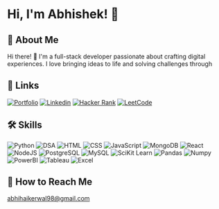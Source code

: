 
# Hi, I'm Abhishek! 👋


## 🚀 About Me
Hi there! 👋 I'm a full-stack developer passionate about crafting digital experiences. I love bringing ideas to life and solving challenges through


## 🔗 Links
[![Portfolio](https://img.shields.io/badge/My_Portfolio-000?style=for-the-badge&logo=ko-fi&logoColor=white)](https://github.com/haikerwalabhishek)
[![Linkedin](https://img.shields.io/badge/linkedin-0A66C2?style=for-the-badge&logo=linkedin&logoColor=white)](https://in.linkedin.com/in/abhishek-haikerwal-a827781a0)
[![Hacker Rank](https://img.shields.io/badge/Hacker_Rank-00EA64?style=for-the-badge&logo=hackerrank&logoColor=white)](https://www.hackerrank.com/profile/abhihaikerwal37)
[![LeetCode](https://img.shields.io/badge/LeetCode-FFA116?style=for-the-badge&logo=leetcode&logoColor=white)](https://leetcode.com/haikerwal/)



## 🛠 Skills
 ![Python](https://img.shields.io/badge/Python-3776AB?style=for-the-badge&logo=python&logoColor=white)
 ![DSA](https://img.shields.io/badge/DSA_in_Python-006600?style=for-the-badge)
 ![HTML](https://img.shields.io/badge/HTML-E34F26?style=for-the-badge&logo=html5&logoColor=white)
 ![CSS](https://img.shields.io/badge/CSS-1572B6?style=for-the-badge&logo=css3&logoColor=white)
 ![JavaScript](https://img.shields.io/badge/JavaScript-F7DF1E?style=for-the-badge&logo=javascript&logoColor=white)
 ![MongoDB](https://img.shields.io/badge/MongoDB-47A248?style=for-the-badge&logo=mongodb&logoColor=white)
 ![React](https://img.shields.io/badge/React-61DAFB?style=for-the-badge&logo=react&logoColor=white)
 ![NodeJS](https://img.shields.io/badge/NodeJS-339933?style=for-the-badge&logo=nodejs&logoColor=white)
 ![PostgreSQL](https://img.shields.io/badge/PostgreSQL-4169E1?style=for-the-badge&logo=postgresql&logoColor=white)
 ![MySQL](https://img.shields.io/badge/MySQL-4169E1?style=for-the-badge&logo=mysql&logoColor=white)
 ![SciKit Learn](https://img.shields.io/badge/SciKit_Learn-F7931E?style=for-the-badge&logo=scikitlearn&logoColor=white)
 ![Pandas](https://img.shields.io/badge/Pandas-150458?style=for-the-badge&logo=pandas&logoColor=white)
 ![Numpy](https://img.shields.io/badge/Numpy-013243?style=for-the-badge&logo=numpy&logoColor=white) 
 ![PowerBI](https://img.shields.io/badge/PowerBI-F2C811?style=for-the-badge&logo=powerbi&logoColor=white) 
 ![Tableau](https://img.shields.io/badge/Tableau-E97627?style=for-the-badge&logo=tableau&logoColor=white)
 ![Excel](https://img.shields.io/badge/Excel-217346?style=for-the-badge&logo=excel&logoColor=white)

 ## 🚀 How to Reach Me
 abhihaikerwal98@gmail.com
